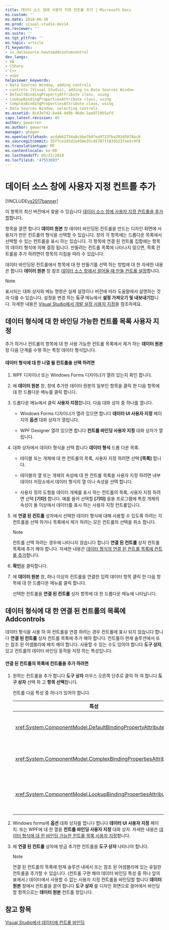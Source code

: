 ```yaml
---
title: 데이터 소스 창에 사용자 지정 컨트롤 추가 | Microsoft Docs
ms.custom: ''
ms.date: 2018-06-30
ms.prod: visual-studio-dev14
ms.reviewer: ''
ms.suite: ''
ms.tgt_pltfrm: ''
ms.topic: article
f1_keywords:
- vs.datasource.howtoaddcustomcontrol
dev_langs:
- VB
- CSharp
- C++
- aspx
helpviewer_keywords:
- Data Sources Window, adding controls
- controls [Visual Studio], adding to Data Sources Window
- DefaultBindingPropertyAttribute class, using
- LookupBindingPropertiesAttribute class, using
- ComplexBindingPropertiesAttribute class, using
- Data Sources Window, selecting controls
ms.assetid: 8c43e7d2-ba94-4d9b-96de-3aa971955afd
caps.latest.revision: 45
author: gewarren
ms.author: gewarren
manager: ghogen
ms.openlocfilehash: acdab62754a8cbbe7b97ea9723fba202d5078ac0
ms.sourcegitcommit: 55f7ce2d5d2e458e35c45787f1935b237ee5c9f8
ms.translationtype: MT
ms.contentlocale: ko-KR
ms.lasthandoff: 08/22/2018
ms.locfileid: "47553693"
---
```

# <a name="add-custom-controls-to-the-data-sources-window"></a>데이터 소스 창에 사용자 지정 컨트롤 추가
[!INCLUDE[vs2017banner](../includes/vs2017banner.md)]

이 항목의 최신 버전에서 찾을 수 있습니다 [데이터 소스 창에 사용자 지정 컨트롤을 추가할](https://docs.microsoft.com/visualstudio/data-tools/add-custom-controls-to-the-data-sources-window)합니다.  
  
  
항목을 끌면 합니다 **데이터 원본** 창 데이터 바인딩된 컨트롤을 만드는 디자인 화면에 사용자가 만든 컨트롤의 형식을 선택할 수 있습니다. 창의 각 항목에는 드롭다운 목록에서 선택할 수 있는 컨트롤을 표시 하는 있습니다. 각 항목에 연결 된 컨트롤 집합에는 항목의 데이터 형식에 의해 결정 됩니다. 만들려는 컨트롤 목록에 나타나지 않으면, 목록 컨트롤을 추가 하려면이 항목의 지침을 따라 수 있습니다.  
  
 데이터 바인딩된 컨트롤에서 항목에 대 한 만들기를 선택 하는 방법에 대 한 자세한 내용은 합니다 **데이터 원본** 창 참조 [데이터 소스 창에서 끌어올 때 만들 컨트롤 설정](../data-tools/set-the-control-to-be-created-when-dragging-from-the-data-sources-window.md)합니다.  
  
> [!NOTE]
>  표시되는 대화 상자와 메뉴 명령은 실제 설정이나 버전에 따라 도움말에서 설명하는 것과 다를 수 있습니다. 설정을 변경 하는 **도구** 메뉴에서 **설정 가져오기 및 내보내기**합니다. 자세한 내용은 [Visual Studio에서 개발 설정 사용자 지정](http://msdn.microsoft.com/en-us/22c4debb-4e31-47a8-8f19-16f328d7dcd3)을 참조하세요.  
  
##  <a name="customizinglist"></a> 데이터 형식에 대 한 바인딩 가능한 컨트롤 목록 사용자 지정  
 추가 하거나 컨트롤의 항목에 대 한 사용 가능한 컨트롤 목록에서 제거 하는 **데이터 원본** 창 다음 단계를 수행 하는 특정 데이터 형식입니다.  
  
#### <a name="to-select-the-controls-to-be-listed-for-a-data-type"></a>데이터 형식에 대 한 나열 될 컨트롤을 선택 하려면  
  
1.  WPF 디자이너 또는 Windows Forms 디자이너가 열려 있는지 확인 합니다.  
  
2.  에 **데이터 원본** 창, 창에 추가한 데이터 원본의 일부인 항목을 클릭 한 다음 항목에 대 한 드롭다운 메뉴를 클릭 합니다.  
  
3.  드롭다운 메뉴에서 클릭 **사용자 지정**합니다. 다음 대화 상자 중 하나를 엽니다.  
  
    -   Windows Forms 디자이너가 열려 있으면 합니다 **데이터 UI 사용자 지정** 페이지의 **옵션** 대화 상자가 열립니다.  
  
    -   WPF Designer 열려 있으면 합니다 **컨트롤 바인딩 사용자 지정** 대화 상자가 열립니다.  
  
4.  대화 상자에서 데이터 형식을 선택 합니다 **데이터 형식** 드롭 다운 목록.  
  
    -   테이블 또는 개체에 대 한 컨트롤의 목록, 사용자 지정 하려면 선택 **[목록]** 합니다.  
  
    -   테이블의 열 또는 개체의 속성에 대 한 컨트롤 목록을 사용자 지정 하려면 내부 데이터 저장소에서 데이터 형식의 열 이나 속성을 선택 합니다.  
  
    -   사용자 정의 도형을 데이터 개체를 표시 하는 컨트롤의 목록, 사용자 지정 하려면 선택 **[기타]** 합니다. 예를 들어 선택할 **[기타]** 응용 프로그램에 특정 개체의 속성이 둘 이상에서 데이터를 표시 하는 사용자 지정 컨트롤입니다.  
  
5.  에 **연결 된 컨트롤** 상자에서 선택한 데이터 형식에 대해 사용할 수 있도록 하려는 각 컨트롤을 선택 하거나 목록에서 제거 하려는 모든 컨트롤의 선택을 취소 합니다.  
  
    > [!NOTE]
    >  컨트롤 선택 하려는 경우에 나타나지 않습니다 합니다 **연결 된 컨트롤** 상자 컨트롤 목록에 추가 해야 합니다. 자세한 내용은 [데이터 형식의 연결 된 컨트롤 목록에 컨트롤 추가](#addingcontrols)합니다.  
  
6.  **확인**을 클릭합니다.  
  
7.  에 **데이터 원본** 창, 하나 이상의 컨트롤을 연결한 입력 데이터 항목 클릭 한 다음 항목에 대 한 드롭다운 메뉴를 클릭 합니다.  
  
     선택한 컨트롤을 **연결 된 컨트롤** 상자 항목에 대 한 드롭다운 메뉴에 나타납니다.  
  
##  <a name="addingcontrols"></a> 데이터 형식에 대 한 연결 된 컨트롤의 목록에 Addcontrols  
 데이터 형식을 사용 하 여 컨트롤을 연결 하려는 경우 컨트롤에 표시 되지 않습니다 합니다 **연결 된 컨트롤** 상자 컨트롤 목록에 추가 해야 합니다. 컨트롤이 현재 솔루션에서 또는 참조 된 어셈블리에 배치 해야 합니다. 사용할 수 있는 수도 있어야 합니다 **도구 상자**, 있고 컨트롤의 데이터 바인딩 동작을 지정 하는 특성입니다.  
  
#### <a name="to-add-controls-to-the-list-of-associated-controls"></a>연결 된 컨트롤의 목록에 컨트롤을 추가 하려면  
  
1.  원하는 컨트롤을 추가 합니다 **도구 상자** 마우스 오른쪽 단추로 클릭 하 여 합니다 **도구 상자** 선택 하 고 **항목 선택**합니다.  
  
     컨트롤 다음 특성 중 하나가 있어야 합니다.  
  
    |특성|설명|  
    |---------------|-----------------|  
    |<xref:System.ComponentModel.DefaultBindingPropertyAttribute>|와 같은 데이터의 단일 열 (또는 속성)를 표시 하는 간단한 컨트롤에서이 특성을 구현 된 <xref:System.Windows.Forms.TextBox>합니다.|  
    |<xref:System.ComponentModel.ComplexBindingPropertiesAttribute>|와 같은 목록 또는 테이블의 데이터를 표시 하는 컨트롤에서이 특성을 구현 된 <xref:System.Windows.Forms.DataGridView>합니다.|  
    |<xref:System.ComponentModel.LookupBindingPropertiesAttribute>|와 같은 데이터 뿐만 아니라 단일 열 또는 속성을 제공할 필요가의 목록 (또는 테이블)를 표시 하는 컨트롤에서이 특성을 구현 된 <xref:System.Windows.Forms.ComboBox>합니다.|  
  
2.  Windows forms에 **옵션** 대화 상자를 엽니다 합니다 **데이터 UI 사용자 지정** 페이지. 또는 WPF에 대 한 열을 **컨트롤 바인딩 사용자 지정** 대화 상자. 자세한 내용은 [데이터 형식에 대 한 바인딩 가능한 컨트롤 목록 사용자 지정](#customizinglist)합니다.  
  
3.  에 **연결 된 컨트롤** 상자에 방금 추가한 컨트롤을 **도구 상자** 나타나야 합니다.  
  
    > [!NOTE]
    >  연결 된 컨트롤의 목록에 현재 솔루션 내에서 또는 참조 된 어셈블리에 있는 유일한 컨트롤을 추가할 수 있습니다. (컨트롤 구현 해야 데이터 바인딩 특성 중 하나 앞의 표에서.) 데이터에서 사용할 수 없는 사용자 지정 컨트롤을 바인딩할 합니다 **데이터 원본** 창에서 컨트롤을 끌어 합니다 **도구 상자** 를 디자인 화면으로 끌어에서 바인딩할 항목으로는 **데이터 원본** 컨트롤 창입니다.  
  
## <a name="see-also"></a>참고 항목  
 [Visual Studio에서 데이터에 컨트롤 바인딩](../data-tools/bind-controls-to-data-in-visual-studio.md)

